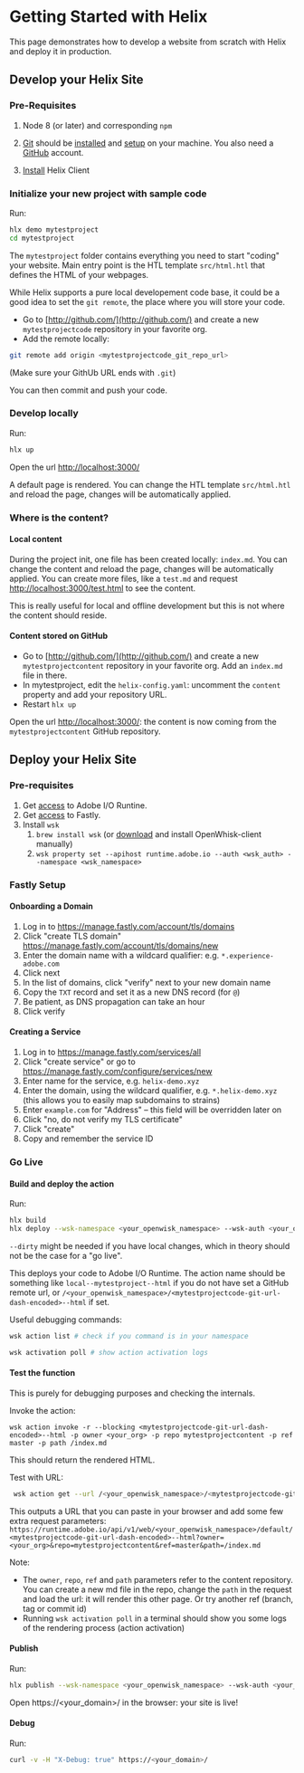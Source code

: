 # Getting Started with Helix

This page demonstrates how to develop a website from scratch with Helix and deploy it in production.

## Develop your Helix Site

### Pre-Requisites

1. Node 8 (or later) and corresponding `npm` 

2. [Git](https://git-scm.com/) should be [installed](https://git-scm.com/book/en/v2/Getting-Started-Installing-Git) and [setup](https://git-scm.com/book/en/v2/Getting-Started-First-Time-Git-Setup) on your machine. You also need a [GitHub](https://github.com/join) account.

3. [Install](https://github.com/adobe/helix-cli/blob/master/README.md#installation) Helix Client

### Initialize your new project with sample code

Run:

```bash
hlx demo mytestproject
cd mytestproject
```

The `mytestproject` folder contains everything you need to start "coding" your website. Main entry point is the HTL template `src/html.htl` that defines the HTML of your webpages.

While Helix supports a pure local developement code base, it could be a good idea to set the `git remote`, the place where you will store your code.

* Go to [http://github.com/](http://github.com/) and create a new `mytestprojectcode` repository in your favorite org.
* Add the remote locally:

```bash
git remote add origin <mytestprojectcode_git_repo_url>
```
(Make sure your GithUb URL ends with `.git`)

You can then commit and push your code.

### Develop locally

Run:

```bash
hlx up
```

Open the url [http://localhost:3000/](http://localhost:3000/)

A default page is rendered. You can change the HTL template `src/html.htl` and reload the page, changes will be automatically applied.

### Where is the content?

#### Local content
During the project init, one file has been created locally: `index.md`. You can change the content and reload the page, changes will be automatically applied. You can create more files, like a `test.md` and request [http://localhost:3000/test.html](http://localhost:3000/test.html) to see the content.

This is really useful for local and offline development but this is not where the content should reside.

#### Content stored on GitHub

* Go to [http://github.com/](http://github.com/) and create a new `mytestprojectcontent` repository in your favorite org. Add an `index.md` file in there.
* In mytestproject, edit the `helix-config.yaml`: uncomment the `content` property and add your repository URL.
* Restart `hlx up`

Open the url [http://localhost:3000/](http://localhost:3000/): the content is now coming from the `mytestprojectcontent` GitHub repository.

## Deploy your Helix Site

### Pre-requisites

1. Get [access](https://github.com/adobe/project-helix/blob/master/SERVICES.md#adobe-io-runtime) to Adobe I/O Runtine.
2. Get [access](https://github.com/adobe/project-helix/blob/master/SERVICES.md#fastly) to Fastly.
3. Install `wsk`
    1. `brew install wsk` (or [download](https://github.com/apache/incubator-openwhisk-cli/releases) and install OpenWhisk-client manually)
    2. `wsk property set --apihost runtime.adobe.io --auth <wsk_auth> --namespace <wsk_namespace>`

### Fastly Setup

#### Onboarding a Domain

1. Log in to https://manage.fastly.com/account/tls/domains
2. Click "create TLS domain" https://manage.fastly.com/account/tls/domains/new
3. Enter the domain name with a wildcard qualifier: e.g. `*.experience-adobe.com`
4. Click next
5. In the list of domains, click "verify" next to your new domain name
6. Copy the `TXT` record and set it as a new DNS record (for `@`)
7. Be patient, as DNS propagation can take an hour
8. Click verify

#### Creating a Service

1. Log in to https://manage.fastly.com/services/all
2. Click "create service" or go to https://manage.fastly.com/configure/services/new
3. Enter name for the service, e.g. `helix-demo.xyz`
4. Enter the domain, using the wildcard qualifier, e.g. `*.helix-demo.xyz` (this allows you to easily map subdomains to strains)
5. Enter `example.com` for "Address" – this field will be overridden later on
6. Click "no, do not verify my TLS certificate"
7. Click "create"
8. Copy and remember the service ID


### Go Live

#### Build and deploy the action

Run:

```bash
hlx build
hlx deploy --wsk-namespace <your_openwisk_namespace> --wsk-auth <your_openwisk_auth>
```

`--dirty` might be needed if you have local changes, which in theory should not be the case for a "go live".

This deploys your code to Adobe I/O Runtime. The action name should be something like `local--mytestproject--html` if you do not have set a GitHub remote url, or `/<your_openwisk_namespace>/<mytestprojectcode-git-url-dash-encoded>--html` if set.

Useful debugging commands:

```bash
wsk action list # check if you command is in your namespace

wsk activation poll # show action activation logs
```

#### Test the function

This is purely for debugging purposes and checking the internals.

Invoke the action:

```
wsk action invoke -r --blocking <mytestprojectcode-git-url-dash-encoded>--html -p owner <your_org> -p repo mytestprojectcontent -p ref master -p path /index.md
```

This should return the rendered HTML.

Test with URL:

```bash
 wsk action get --url /<your_openwisk_namespace>/<mytestprojectcode-git-url-dash-encoded>--html
```

This outputs a URL that you can paste in your browser and add some few extra request parameters: `https://runtime.adobe.io/api/v1/web/<your_openwisk_namespace>/default/<mytestprojectcode-git-url-dash-encoded>--html?owner=<your_org>&repo=mytestprojectcontent&ref=master&path=/index.md`

Note:
  * The `owner`, `repo`, `ref` and `path` parameters refer to the content repository. You can create a new md file in the repo, change the `path` in the request and load the url: it will render this other page. Or try another ref (branch, tag or commit id)
  * Running `wsk activation poll` in a terminal should show you some logs of the rendering process (action activation)

#### Publish

Run:

```bash
hlx publish --wsk-namespace <your_openwisk_namespace> --wsk-auth <your_openwisk_auth> --fastly-namespace <your_fastly_namespace> --fastly-auth <your_fastly_service_id>
```

Open https://<your_domain>/ in the browser: your site is live!

#### Debug

Run:

```bash
curl -v -H "X-Debug: true" https://<your_domain>/
```
